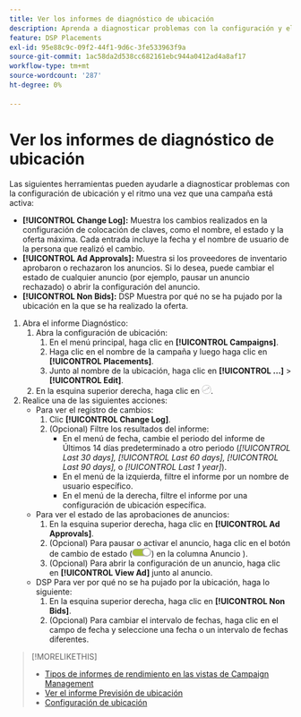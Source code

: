```yaml
---
title: Ver los informes de diagnóstico de ubicación
description: Aprenda a diagnosticar problemas con la configuración y el ritmo de la ubicación.
feature: DSP Placements
exl-id: 95e88c9c-09f2-44f1-9d6c-3fe533963f9a
source-git-commit: 1ac58da2d538cc682161ebc944a0412ad4a8af17
workflow-type: tm+mt
source-wordcount: '287'
ht-degree: 0%

---
```


# Ver los informes de diagnóstico de ubicación

<!-- Does this really belong in the Campaign Management > Reports section or in the Placements section? -->

Las siguientes herramientas pueden ayudarle a diagnosticar problemas con la configuración de ubicación y el ritmo una vez que una campaña está activa:

* **[!UICONTROL Change Log]:** Muestra los cambios realizados en la configuración de colocación de claves, como el nombre, el estado y la oferta máxima. Cada entrada incluye la fecha y el nombre de usuario de la persona que realizó el cambio.
* **[!UICONTROL Ad Approvals]:** Muestra si los proveedores de inventario aprobaron o rechazaron los anuncios. Si lo desea, puede cambiar el estado de cualquier anuncio (por ejemplo, pausar un anuncio rechazado) o abrir la configuración del anuncio.
* **[!UICONTROL Non Bids]:** DSP Muestra por qué no se ha pujado por la ubicación en la que se ha realizado la oferta.

1. Abra el informe Diagnóstico:
   1. Abra la configuración de ubicación:
      1. En el menú principal, haga clic en **[!UICONTROL Campaigns]**.
      1. Haga clic en el nombre de la campaña y luego haga clic en **[!UICONTROL Placements]**.
      1. Junto al nombre de la ubicación, haga clic en  **[!UICONTROL ...]** > **[!UICONTROL Edit]**.
   1. En la esquina superior derecha, haga clic en ![Diagnóstico de ubicación](/help/dsp/assets/placement-diagnostics.png).
1. Realice una de las siguientes acciones:
   * Para ver el registro de cambios:
      1. Clic **[!UICONTROL Change Log]**.
      1. (Opcional) Filtre los resultados del informe:
         * En el menú de fecha, cambie el periodo del informe de Últimos 14 días predeterminado a otro periodo (*[!UICONTROL Last 30 days],* *[!UICONTROL Last 60 days],* *[!UICONTROL Last 90 days],* o *[!UICONTROL Last 1 year]*).
         * En el menú de la izquierda, filtre el informe por un nombre de usuario específico.
         * En el menú de la derecha, filtre el informe por una configuración de ubicación específica.
   * Para ver el estado de las aprobaciones de anuncios:
      1. En la esquina superior derecha, haga clic en **[!UICONTROL Ad Approvals]**.
      1. (Opcional) Para pausar o activar el anuncio, haga clic en el botón de cambio de estado (![Conmutador de estado](/help/dsp/assets/status-switch.png)) en la columna Anuncio ).
      1. (Opcional) Para abrir la configuración de un anuncio, haga clic en **[!UICONTROL View Ad]** junto al anuncio.
   * DSP Para ver por qué no se ha pujado por la ubicación, haga lo siguiente:
      1. En la esquina superior derecha, haga clic en **[!UICONTROL Non Bids]**.
      1. (Opcional) Para cambiar el intervalo de fechas, haga clic en el campo de fecha y seleccione una fecha o un intervalo de fechas diferentes.

<!-- Later, add link to >* Definitions for NBRs (Reading No Bid Reports (NBRs)) -->

>[!MORELIKETHIS]
>
>* [Tipos de informes de rendimiento en las vistas de Campaign Management](campaign-reports-about.md)
>* [Ver el informe Previsión de ubicación](/help/dsp/campaign-management/reports/placement-forecast.md)
>* [Configuración de ubicación](/help/dsp/campaign-management/placements/placement-settings.md)
